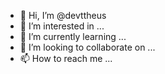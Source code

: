 - 👋 Hi, I’m @devttheus
- 👀 I’m interested in ...
- 🌱 I’m currently learning ...
- 💞️ I’m looking to collaborate on ...
- 📫 How to reach me ...
<div style="center">
<img src"![octocat-1656621589866](https://user-images.githubusercontent.com/107509938/176775158-77829cb0-bfdc-4fba-a5d9-296c6bfc48d5.png)"
</div>


<!---
devttheus/devttheus is a ✨ special ✨ repository because its `README.md` (this file) appears on your GitHub profile.
You can click the Preview link to take a look at your changes.
--->
